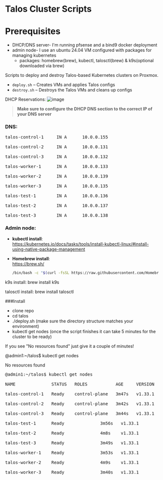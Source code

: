 # Talos Cluster Scripts
# Prerequisites
- DHCP/DNS server- I'm running pfsense and a bind9 docker deployment
- admin node- I use an ubuntu 24.04 VM configured with packages for managing kubernetes
  - packages: homebrew(brew), kubectl, talosctl(brew) & k9s(optional downloaded via brew) 

Scripts to deploy and destroy Talos-based Kubernetes clusters on Proxmox.

- `deploy.sh` – Creates VMs and applies Talos configs
- `destroy.sh` – Destroys the Talos VMs and cleans up configs

DHCP Reservations:
![image](https://github.com/user-attachments/assets/2bb1ec4b-9317-4685-9883-910c304dd179)
> **Make sure to configure the DHCP DNS section to the correct IP of your DNS server**

### DNS:
<pre>
talos-control-1     IN A      10.0.0.155

talos-control-2     IN A      10.0.0.131

talos-control-3     IN A      10.0.0.132

talos-worker-1      IN A      10.0.0.133

talos-worker-2      IN A      10.0.0.139

talos-worker-3      IN A      10.0.0.135

talos-test-1        IN A      10.0.0.136

talos-test-2        IN A      10.0.0.137

talos-test-3        IN A      10.0.0.138 </pre>


### Admin node:

- **kubectl install**:  
  https://kubernetes.io/docs/tasks/tools/install-kubectl-linux/#install-using-native-package-management

- **Homebrew install**:  
  https://brew.sh/  
  ```bash
  /bin/bash -c "$(curl -fsSL https://raw.githubusercontent.com/Homebrew/install/HEAD/install.sh)"

k9s install: brew install k9s

talosctl install: brew install talosctl

###Install
- clone repo
- cd talos
- ./deploy.sh (make sure the directory structure matches your environment)
- kubectl get nodes (once the script finishes it can take 5 minutes for the cluster to be ready)

If you see "No resources found" just give it a couple of minutes!

@admin1:~/talos$ kubectl get nodes

No resources found

<pre>@admin1:~/talos$ kubectl get nodes

NAME              STATUS   ROLES           AGE     VERSION

talos-control-1   Ready    control-plane   3m47s   v1.33.1

talos-control-2   Ready    control-plane   3m42s   v1.33.1

talos-control-3   Ready    control-plane   3m44s   v1.33.1

talos-test-1      Ready    <none>          3m56s   v1.33.1

talos-test-2      Ready    <none>          4m8s    v1.33.1

talos-test-3      Ready    <none>          3m49s   v1.33.1

talos-worker-1    Ready    <none>          3m53s   v1.33.1

talos-worker-2    Ready    <none>          4m9s    v1.33.1

talos-worker-3    Ready    <none>          3m40s   v1.33.1 </pre>

